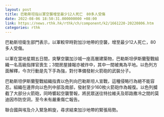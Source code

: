 ```yaml
---
layout: post
title: 巴勒斯坦指以軍空襲增至最少12人死亡　80多人受傷
date: 2022-08-06 18:50:31.000000000 +08:00
link: https://news.rthk.hk/rthk/ch/component/k2/1661220-20220806.htm
categories: rthk
---
```


巴勒斯坦衛生部門表示，以軍較早時對加沙地帶的空襲，增至最少12人死亡，80多人受傷。

以軍在當地星期五日間，突擊空襲加沙城一座高層建築物，巴勒斯坦伊斯蘭聖戰組織一名高級指揮官喪生；3間房屋據報亦被炸中，其中一間被夷為平地。以色列方面解釋，今次行動是先下手為強，對付準備發射火箭砲的武裝分子。

巴勒斯坦伊斯蘭聖戰組織指責以色列向巴勒斯坦人宣戰，這種侵略行為絕不能容忍。組織在邊界向以色列中部及南部，發射至少160枚火箭砲作為報復。以色列攔截了大部分火箭砲，同時響起空襲警報，將民眾送往特拉維夫及耶路撒冷之間的莫迪因市防空洞，至今未有嚴重傷亡報告。

聯合國與埃及介入緊急斡旋，尋求結束加沙地帶的緊張局勢。
